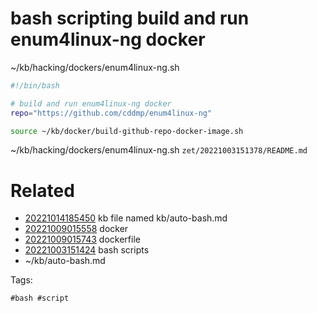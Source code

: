 # bash scripting build and run enum4linux-ng docker
~/kb/hacking/dockers/enum4linux-ng.sh
```bash
#!/bin/bash

# build and run enum4linux-ng docker
repo="https://github.com/cddmp/enum4linux-ng"

source ~/kb/docker/build-github-repo-docker-image.sh
```

~/kb/hacking/dockers/enum4linux-ng.sh
` zet/20221003151378/README.md `

# Related

- [20221014185450](/zet/20221014185450/README.md) kb file named kb/auto-bash.md
- [20221009015558](/zet/20221009015558/README.md) docker
- [20221009015743](/zet/20221009015743/README.md) dockerfile
- [20221003151424](/zet/20221003151424/README.md) bash scripts
- ~/kb/auto-bash.md

Tags:

    #bash #script 
